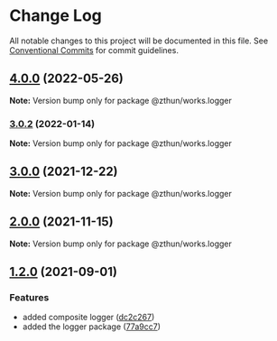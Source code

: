 # Change Log

All notable changes to this project will be documented in this file.
See [Conventional Commits](https://conventionalcommits.org) for commit guidelines.

## [4.0.0](https://github.com/zthun/works/compare/v3.1.2...v4.0.0) (2022-05-26)

**Note:** Version bump only for package @zthun/works.logger





### [3.0.2](https://github.com/zthun/works/compare/v3.0.1...v3.0.2) (2022-01-14)

**Note:** Version bump only for package @zthun/works.logger





## [3.0.0](https://github.com/zthun/works/compare/v2.4.1...v3.0.0) (2021-12-22)

**Note:** Version bump only for package @zthun/works.logger





## [2.0.0](https://github.com/zthun/works/compare/v1.4.0...v2.0.0) (2021-11-15)

**Note:** Version bump only for package @zthun/works.logger





## [1.2.0](https://github.com/zthun/works/compare/v1.1.0...v1.2.0) (2021-09-01)


### Features

* added composite logger ([dc2c267](https://github.com/zthun/works/commit/dc2c2672fd6302ec9121248788a760ce8a148a3c))
* added the logger package ([77a9cc7](https://github.com/zthun/works/commit/77a9cc72822ab3ec93eaeab777b241de78e56cb7))
